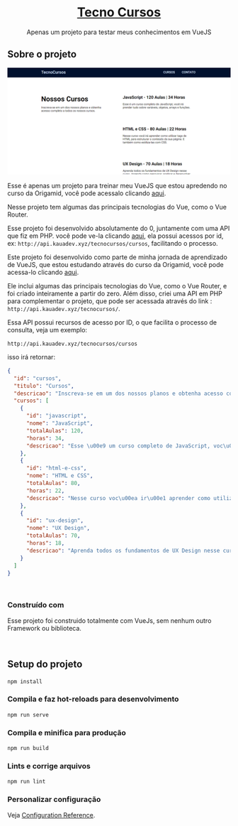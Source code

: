 <div align="center">
  <a href="http://tecno.kauadev.xyz">
    <h1>Tecno Cursos</h1>
  </a>

  <p align="center">
    Apenas um projeto para testar meus conhecimentos em VueJS
</div>

## Sobre o projeto

<img src="./gitAssets/main.png">

Esse é apenas um projeto para treinar meu VueJS que estou apredendo no curso da Origamid, você pode acessalo clicando [aqui](http://tecno.kauadev.xyz).

Nesse projeto tem algumas das principais tecnologias do Vue, como o Vue Router.

Esse projeto foi desenvolvido absolutamente do 0, juntamente com uma API que fiz em PHP. você pode ve-la clicando [aqui](http://api.kauadev.xyz/tecnocursos/), ela possui acessos por id, ex: `http://api.kauadev.xyz/tecnocursos/cursos`, facilitando o processo.

Este projeto foi desenvolvido como parte de minha jornada de aprendizado de VueJS, que estou estudando através do curso da Origamid, você pode acessa-lo clicando [aqui](http://tecno.kauadev.xyz).

Ele inclui algumas das principais tecnologias do Vue, como o Vue Router, e foi criado inteiramente a partir do zero. Além disso, criei uma API em PHP para complementar o projeto, que pode ser acessada através do link : `http://api.kauadev.xyz/tecnocursos/`.

Essa API possui recursos de acesso por ID, o que facilita o processo de consulta, veja um exemplo:

```
http://api.kauadev.xyz/tecnocursos/cursos
```

isso irá retornar:

```json
{
  "id": "cursos",
  "titulo": "Cursos",
  "descricao": "Inscreva-se em um dos nossos planos e obtenha acesso completo a todos os nossos cursos.",
  "cursos": [
    {
      "id": "javascript",
      "nome": "JavaScript",
      "totalAulas": 120,
      "horas": 34,
      "descricao": "Esse \u00e9 um curso completo de JavaScript, voc\u00ea ir\u00e1 prender tudo sobre vari\u00e1veis, objetos, arrays e fun\u00e7\u00f5es."
    },
    {
      "id": "html-e-css",
      "nome": "HTML e CSS",
      "totalAulas": 80,
      "horas": 22,
      "descricao": "Nesse curso voc\u00ea ir\u00e1 aprender como utilizar tags de HTML para estruturar o conte\u00fado da sua p\u00e1gina. E tamb\u00e9m como estiliza-las com CSS."
    },
    {
      "id": "ux-design",
      "nome": "UX Design",
      "totalAulas": 70,
      "horas": 18,
      "descricao": "Aprenda todos os fundamentos de UX Design nesse curso. Aprenda como pesquisar, analisar e desenvolver um projeto com foco na experi\u00eancia do usu\u00e1rio."
    }
  ]
}
```

<br />

### Construído com

Esse projeto foi construido totalmente com VueJs, sem nenhum outro Framework ou biblioteca.

<br />

## Setup do projeto

```
npm install
```

### Compila e faz hot-reloads para desenvolvimento

```
npm run serve
```

### Compila e minifica para produção

```
npm run build
```

### Lints e corrige arquivos

```
npm run lint
```

### Personalizar configuração

Veja [Configuration Reference](https://cli.vuejs.org/config/).
